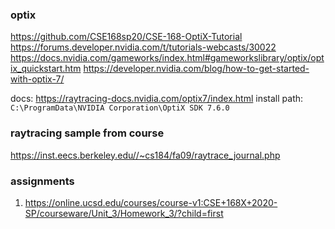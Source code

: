 ### optix 
https://github.com/CSE168sp20/CSE-168-OptiX-Tutorial
https://forums.developer.nvidia.com/t/tutorials-webcasts/30022
https://docs.nvidia.com/gameworks/index.html#gameworkslibrary/optix/optix_quickstart.htm
https://developer.nvidia.com/blog/how-to-get-started-with-optix-7/

docs: https://raytracing-docs.nvidia.com/optix7/index.html
install path: `C:\ProgramData\NVIDIA Corporation\OptiX SDK 7.6.0`
### raytracing sample from course
https://inst.eecs.berkeley.edu//~cs184/fa09/raytrace_journal.php

### assignments
1) https://online.ucsd.edu/courses/course-v1:CSE+168X+2020-SP/courseware/Unit_3/Homework_3/?child=first

